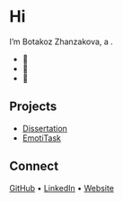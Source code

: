 # Hi 

I’m Botakoz Zhanzakova, a .

- 🔭 
- 🌱 
- 💬 

## Projects
- [Dissertation](https://github.com/)
- [EmotiTask](https://github.com/)

## Connect
[GitHub](https://github.com/) • [LinkedIn](https://linkedin.com/) • [Website]()

